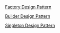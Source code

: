 [Factory Design Pattern](https://github.com/adicomdotir/DasignPatternJava/tree/master/Creational%20Design%20Patterns/Factory%20Design%20Pattern)

[Builder Design Pattern](https://github.com/adicomdotir/DasignPatternJava/tree/master/Creational%20Design%20Patterns/Builder%20Design%20Pattern)

[Singleton Design Pattern](https://github.com/adicomdotir/DasignPatternJava/tree/master/Creational%20Design%20Patterns/Singleton%20Design%20Pattern)